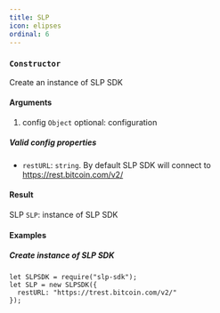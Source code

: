 ```yaml
---
title: SLP
icon: elipses
ordinal: 6
---
```


### `Constructor`

Create an instance of SLP SDK

#### Arguments

1.  config `Object` optional: configuration

##### Valid config properties

- `restURL`: `string`. By default SLP SDK will connect to https://rest.bitcoin.com/v2/

#### Result

SLP `SLP`: instance of SLP SDK

#### Examples

##### Create instance of SLP SDK

    let SLPSDK = require("slp-sdk");
    let SLP = new SLPSDK({
      restURL: "https://trest.bitcoin.com/v2/"
    });

